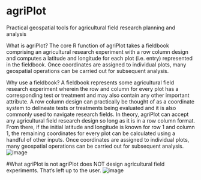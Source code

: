 # agriPlot
Practical geospatial tools for agricultural field research planning and analysis

What is agriPlot? The core R function of agriPlot takes a fieldbook comprising an agricultural research experiment with a row column design and computes a latitude and longitude for each plot (i.e. entry) represented in the fieldbook. Once coordinates are assigned to individual plots, many geospatial operations can be carried out for subsequent analysis.

Why use a fieldbook? A fieldbook represents some agricultural field research experiment wherein the row and column for every plot has a corresponding test or treatment and may also contain any other important attribute. A row column design can practically be thought of as a coordinate system to delineate tests or treatments being evaluated and it is also commonly used to navigate research fields. In theory, agriPlot can accept any agricultural field research design so long as it is in a row column format. From there, if the initial latitude and longitude is known for row 1 and column 1, the remaining coordinates for every plot can be calculated using a handful of other inputs. Once coordinates are assigned to individual plots, many geospatial operations can be carried out for subsequent analysis. ![image](https://user-images.githubusercontent.com/82279715/114276567-c74d5e00-99ec-11eb-8d6c-4356dd5eef3e.png)

#What agriPlot is not
agriPlot does NOT design agricultural field experiments. That’s left up to the user. ![image](https://user-images.githubusercontent.com/82279715/114276572-cb797b80-99ec-11eb-93f8-1529d042b8e0.png)
